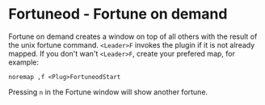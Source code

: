 Fortuneod - Fortune on demand
=============================

Fortune on demand creates a window on top of all others with the result of the unix fortune command.
`<Leader>F` invokes the plugin if it is not already mapped. If you don't wan't `<Leader>F`, create your prefered map, for example:

`noremap ,f <Plug>FortuneodStart`

Pressing `n` in the Fortune window will show another fortune.
